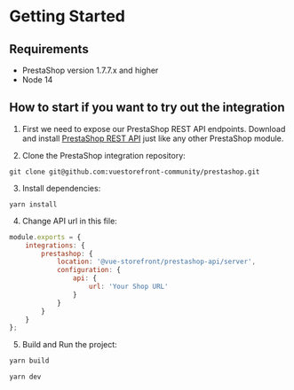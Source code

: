 # Getting Started

## Requirements
- PrestaShop version 1.7.7.x and higher
- Node 14

## How to start if you want to try out the integration
1. First we need to expose our PrestaShop REST API endpoints. Download and install [PrestaShop REST API](https://www.binshops.com/prestashop-api) just like any other PrestaShop module.

2. Clone the PrestaShop integration repository:
```
git clone git@github.com:vuestorefront-community/prestashop.git
```

3. Install dependencies: 
```
yarn install
```

4. Change API url in this file: 

```js
module.exports = {
    integrations: {
        prestashop: {
            location: '@vue-storefront/prestashop-api/server',
            configuration: {
                api: {
                    url: 'Your Shop URL'
                }
            }
        }
    }
};
```
5. Build and Run the project:
```sh
yarn build

yarn dev
```
